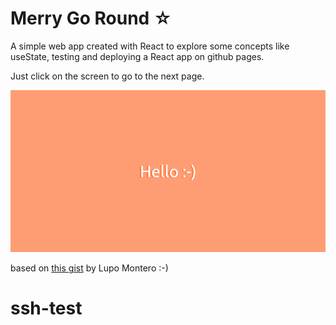 # Merry Go Round ☆ 

A simple web app created with React to explore some concepts like useState, testing and deploying a React app on github pages.

Just click on the screen to go to the next page.

![preview](readme-img/preview.gif)

based on [this gist](https://gist.github.com/lupomontero/93f426ba12334ad628be3830d4f56346) by Lupo Montero :-) 
# ssh-test
